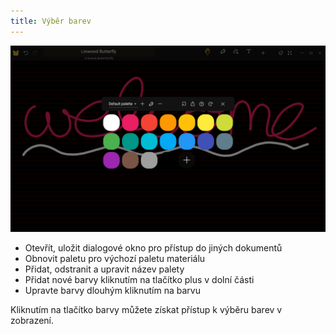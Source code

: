 ```yaml
---
title: Výběr barev
---
```


![Výběr barvy](color_picker.png)

- Otevřít, uložit dialogové okno pro přístup do jiných dokumentů
- Obnovit paletu pro výchozí paletu materiálu
- Přidat, odstranit a upravit název palety
- Přidat nové barvy kliknutím na tlačítko plus v dolní části
- Upravte barvy dlouhým kliknutím na barvu

Kliknutím na tlačítko barvy můžete získat přístup k výběru barev v zobrazení.
